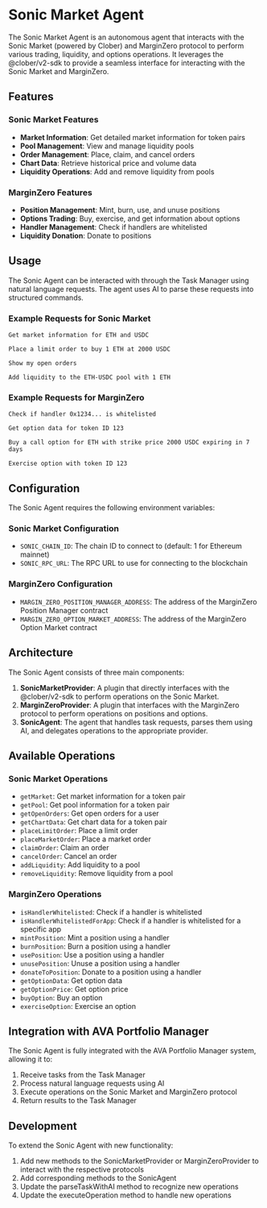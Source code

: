 # Sonic Market Agent

The Sonic Market Agent is an autonomous agent that interacts with the Sonic Market (powered by Clober) and MarginZero protocol to perform various trading, liquidity, and options operations. It leverages the @clober/v2-sdk to provide a seamless interface for interacting with the Sonic Market and MarginZero.

## Features

### Sonic Market Features
- **Market Information**: Get detailed market information for token pairs
- **Pool Management**: View and manage liquidity pools
- **Order Management**: Place, claim, and cancel orders
- **Chart Data**: Retrieve historical price and volume data
- **Liquidity Operations**: Add and remove liquidity from pools

### MarginZero Features
- **Position Management**: Mint, burn, use, and unuse positions
- **Options Trading**: Buy, exercise, and get information about options
- **Handler Management**: Check if handlers are whitelisted
- **Liquidity Donation**: Donate to positions

## Usage

The Sonic Agent can be interacted with through the Task Manager using natural language requests. The agent uses AI to parse these requests into structured commands.

### Example Requests for Sonic Market

```
Get market information for ETH and USDC
```

```
Place a limit order to buy 1 ETH at 2000 USDC
```

```
Show my open orders
```

```
Add liquidity to the ETH-USDC pool with 1 ETH
```

### Example Requests for MarginZero

```
Check if handler 0x1234... is whitelisted
```

```
Get option data for token ID 123
```

```
Buy a call option for ETH with strike price 2000 USDC expiring in 7 days
```

```
Exercise option with token ID 123
```

## Configuration

The Sonic Agent requires the following environment variables:

### Sonic Market Configuration
- `SONIC_CHAIN_ID`: The chain ID to connect to (default: 1 for Ethereum mainnet)
- `SONIC_RPC_URL`: The RPC URL to use for connecting to the blockchain

### MarginZero Configuration
- `MARGIN_ZERO_POSITION_MANAGER_ADDRESS`: The address of the MarginZero Position Manager contract
- `MARGIN_ZERO_OPTION_MARKET_ADDRESS`: The address of the MarginZero Option Market contract

## Architecture

The Sonic Agent consists of three main components:

1. **SonicMarketProvider**: A plugin that directly interfaces with the @clober/v2-sdk to perform operations on the Sonic Market.
2. **MarginZeroProvider**: A plugin that interfaces with the MarginZero protocol to perform operations on positions and options.
3. **SonicAgent**: The agent that handles task requests, parses them using AI, and delegates operations to the appropriate provider.

## Available Operations

### Sonic Market Operations

- `getMarket`: Get market information for a token pair
- `getPool`: Get pool information for a token pair
- `getOpenOrders`: Get open orders for a user
- `getChartData`: Get chart data for a token pair
- `placeLimitOrder`: Place a limit order
- `placeMarketOrder`: Place a market order
- `claimOrder`: Claim an order
- `cancelOrder`: Cancel an order
- `addLiquidity`: Add liquidity to a pool
- `removeLiquidity`: Remove liquidity from a pool

### MarginZero Operations

- `isHandlerWhitelisted`: Check if a handler is whitelisted
- `isHandlerWhitelistedForApp`: Check if a handler is whitelisted for a specific app
- `mintPosition`: Mint a position using a handler
- `burnPosition`: Burn a position using a handler
- `usePosition`: Use a position using a handler
- `unusePosition`: Unuse a position using a handler
- `donateToPosition`: Donate to a position using a handler
- `getOptionData`: Get option data
- `getOptionPrice`: Get option price
- `buyOption`: Buy an option
- `exerciseOption`: Exercise an option

## Integration with AVA Portfolio Manager

The Sonic Agent is fully integrated with the AVA Portfolio Manager system, allowing it to:

1. Receive tasks from the Task Manager
2. Process natural language requests using AI
3. Execute operations on the Sonic Market and MarginZero protocol
4. Return results to the Task Manager

## Development

To extend the Sonic Agent with new functionality:

1. Add new methods to the SonicMarketProvider or MarginZeroProvider to interact with the respective protocols
2. Add corresponding methods to the SonicAgent
3. Update the parseTaskWithAI method to recognize new operations
4. Update the executeOperation method to handle new operations 